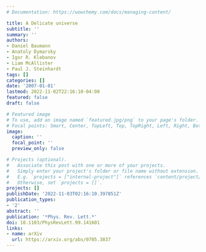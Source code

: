 ```yaml
---
# Documentation: https://wowchemy.com/docs/managing-content/

title: A Delicate universe
subtitle: ''
summary: ''
authors:
- Daniel Baumann
- Anatoly Dymarsky
- Igor R. Klebanov
- Liam McAllister
- Paul J. Steinhardt
tags: []
categories: []
date: '2007-01-01'
lastmod: 2022-11-02T22:16:10-04:00
featured: false
draft: false

# Featured image
# To use, add an image named `featured.jpg/png` to your page's folder.
# Focal points: Smart, Center, TopLeft, Top, TopRight, Left, Right, BottomLeft, Bottom, BottomRight.
image:
  caption: ''
  focal_point: ''
  preview_only: false

# Projects (optional).
#   Associate this post with one or more of your projects.
#   Simply enter your project's folder or file name without extension.
#   E.g. `projects = ["internal-project"]` references `content/project/deep-learning/index.md`.
#   Otherwise, set `projects = []`.
projects: []
publishDate: '2022-11-03T02:16:10.397851Z'
publication_types:
- '2'
abstract: ''
publication: '*Phys. Rev. Lett.*'
doi: 10.1103/PhysRevLett.99.141601
links:
- name: arXiv
  url: https://arxiv.org/abs/0705.3837
---
```

